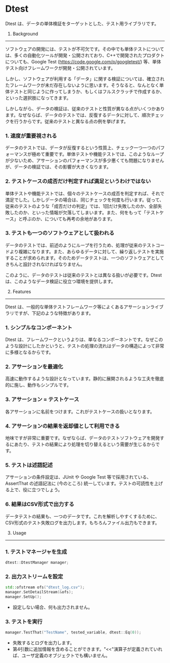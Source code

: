 Dtest
======

Dtest は、データの単体検証をターゲットとした、テスト用ライブラリです。

1. Background
--------------

ソフトウェアの開発には、テストが不可欠です。その中でも単体テストについては、多くの自動化ツールが開発・公開されており、C++で開発されたプロダクトについても、Google Test (https://code.google.com/p/googletest/) 等、単体テスト向けフレームワークが開発・公開されています。

しかし、ソフトウェアが利用する「データ」に関する検証については、確立されたフレームワークが未だ存在しないように思います。そうなると、なんとなく単体テストと同じように作ってしまうか、もしくはフルスクラッチで作成するか、といった選択肢になってきます。

しかしながら、データの検証は、従来のテストと性質が異なる点がいくつかあります。なぜならば、データのテストでは、反復するデータに対して、順次チェックを行うからです。従来のテストと異なる点の例を挙げます。


### 1. 速度が重要視される

データのテストでは、データが反復するという性質上、チェック一つ一つのパフォーマンスが極めて重要です。単体テストや機能テストでは、このようなループが少ないため、アサーションのパフォーマンスが多少悪くても問題になりませんが、データの検証では、その影響が大きくなります。


### 2. テストケースの成否だけ判定すれば満足というわけではない

単体テストや機能テストでは、個々のテストケースの成否を判定すれば、それで満足でした。しかしデータの場合は、同じチェックを何度も行います。従って、従来のテストのような「成否だけの判定」では、1回だけ失敗したのか、全部失敗したのか、といった情報が欠落してしまいます。また、何をもって「テストケース」と呼ぶのか、についても再考の余地があります。


### 3. テストも一つのソフトウェアとして扱われる

データのテストでは、前述のようにループを行うため、処理が従来のテストコードより複雑になります。また、あらゆるデータに対して、繰り返しテストを実施することが求められます。そのためデータテストは、一つのソフトウェアとしてきちんと設計されなければなりません。


このように、データのテストは従来のテストとは異なる扱いが必要です。Dtest は、このようなデータ検証に役立つ環境を提供します。


2. Features
--------------

Dtest は、一般的な単体テストフレームワーク等によくあるアサーションライブラリですが、下記のような特徴があります。


### 1. シンプルなコンポーネント

Dtest は、フレームワークというよりは、単なるコンポーネントです。なぜこのような設計にしたかというと、テストの処理の流れはデータの構造によって非常に多様となるからです。


### 2. アサーションを最適化

高速に動作するような設計となっています。静的に展開されるような工夫を徹底的に施し、動作もシンプルです。


### 3. アサーション = テストケース

各アサーションに名前をつけます。これがテストケースの扱いとなります。


### 4. アサーションの結果を返却値として利用できる

地味ですが非常に重要です。なぜならば、データのテストソフトウェアを開発するにあたり、テストの結果により処理を切り替えるという需要が生じるからです。


### 5. テストは述語記述

アサーションの条件設定は、JUnit や Google Test 等で採用されている、AssertThat の述語記法に (今のところ) 統一しています。テストの可読性を上げる上で、役に立つでしょう。


### 6. 結果はCSV形式で出力する

データテストの結果も、一つのデータです。これを解析しやすくするために、CSV形式のテスト失敗ログを出力します。もちろんファイル出力もできます。


3. Usage
---------

### 1. テストマネージャを生成

```c++
dtest::DtestManager manager;
```

### 2. 出力ストリームを設定

```c++
std::ofstream ofs("dtest_log.csv");
manager.SetDetailStream(&ofs);
manager.SetUp();
```

- 設定しない場合、何も出力されません。

### 3. テストを実行

```c++
manager.TestThat("TestName", tested_variable, dtest::Eq(0));
```

- 失敗するとログを出力します。
- 第4引数に追加情報を含めることができます。"<<"演算子が定義されていれば、ユーザ定義のオブジェクトでも構いません。


